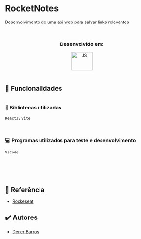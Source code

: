 # RocketNotes
Desenvolvimento de uma api web para salvar links relevantes



<br>
<h3 align="center">Desenvolvido em: </h3>
<div align="center">
<img align="center" alt="JS" height="60" width="70" src="https://cdn.worldvectorlogo.com/logos/javascript-1.svg">
</div>
<br>

## 🎯 Funcionalidades


#
### 📘 Bibliotecas utilizadas
  `ReactJS`
  `Vite`
 
<br>

### 💻 Programas utilizados para teste e desenvolvimento  
  `VsCode`
#
<br>
<br>

## 📄 Referência

 - [Rockeseat](https://www.rocketseat.com.br/)


## ✔️ Autores

- [Dener Barros](https://github.com/DenerBarros/)
